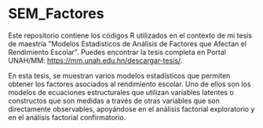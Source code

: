 # SEM_Factores
Este repositorio contiene los códigos R utilizados en el contexto de mi tesis de maestría "Modelos Estadísticos de Análisis de Factores que Afectan el
Rendimiento Escolar". Puedes encontrar la tesis completa en Portal UNAH/MM: https://mm.unah.edu.hn/descargar-tesis/.

En esta tesis, se muestran varios modelos estadísticos que permiten obtener los factores asociados al rendimiento
escolar. Uno de ellos son los modelos de ecuaciones estructurales que utilizan variables latentes o constructos que 
son medidas a través de otras variables que son directamente observables, apoyándose en el análisis factorial 
exploratorio y en el análisis factorial confirmatorio. 

